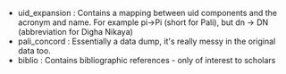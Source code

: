 * uid_expansion : Contains a mapping between uid components and the acronym and name. For example pi->Pi (short for Pali), but dn -> DN (abbreviation for Digha Nikaya)
* pali_concord : Essentially a data dump, it's really messy in the original data too.
* biblio : Contains bibliographic references - only of interest to scholars
